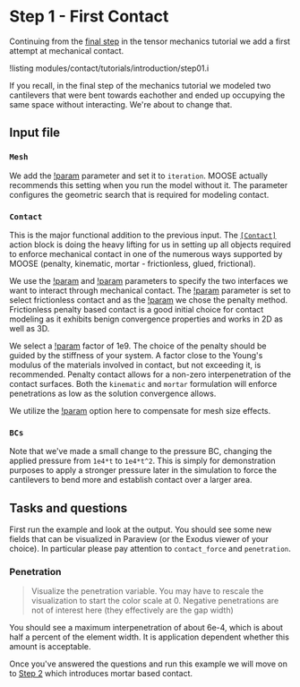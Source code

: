 # Step 1 - First Contact

Continuing from the [final step](tensor_mechanics/tutorials/introduction/step04.md)
in the tensor mechanics tutorial we add a first attempt at mechanical contact.

!listing modules/contact/tutorials/introduction/step01.i

If you recall, in the final step of the mechanics tutorial we modeled two
cantilevers that were bent towards eachother and ended up occupying the same
space without interacting. We're about to change that.

## Input file

### `Mesh`

We add the [!param](/Mesh/FileMesh/patch_update_strategy) parameter and set it to
`iteration`. MOOSE actually recommends this setting when you run the model
without it. The parameter configures the geometric search that is required for
modeling contact.

### `Contact`

This is the major functional addition to the previous input. The
[`[Contact]`](Contact/index.md) action block is doing the heavy lifting for us
in setting up all objects required to enforce mechanical contact in one of the
numerous ways supported by MOOSE (penalty, kinematic, mortar - frictionless,
glued, frictional).

We use the [!param](/Contact/ContactAction/primary) and
[!param](/Contact/ContactAction/secondary) parameters to specify the two
interfaces we want to interact through mechanical contact. The
[!param](/Contact/ContactAction/model) parameter is set to select frictionless
contact and as the [!param](/Contact/ContactAction/formulation) we chose the
penalty method. Frictionless penalty based contact is a good initial choice for
contact modeling as it exhibits benign convergence properties and works in 2D as
well as 3D.

We select a [!param](/Contact/ContactAction/penalty) factor of 1e9. The choice
of the penalty should be guided by the stiffness of your system. A factor close
to the Young's modulus of the materials involved in contact, but not exceeding
it, is recommended. Penalty contact allows for a non-zero interpenetration of
the contact surfaces. Both the `kinematic` and `mortar` formulation will enforce
penetrations as low as the solution convergence allows.

We utilize the [!param](/Contact/ContactAction/normalize_penalty) option here to
compensate for mesh size effects.

### `BCs`

Note that we've made a small change to the pressure BC, changing the applied pressure from `1e4*t` to `1e4*t^2`. This is simply for demonstration purposes to apply a stronger pressure later in the simulation to force the cantilevers to bend more and establish contact over a larger area.

## Tasks and questions

First run the example and look at the output. You should see some new fields
that can be visualized in Paraview (or the Exodus viewer of your choice). In
particular please pay attention to `contact_force` and `penetration`.

### Penetration

> Visualize the penetration variable. You may have to rescale the visualization
> to start the color scale at 0. Negative penetrations are not of interest here
> (they effectively are the gap width)

You should see a maximum interpenetration of about 6e-4, which is about half a
percent of the element width. It is application dependent whether this amount is
acceptable.

Once you've answered the questions and run this example we will move on to
[Step 2](contact/tutorials/introduction/step02.md) which introduces
mortar based contact.
